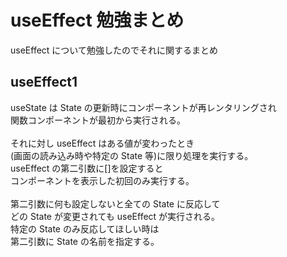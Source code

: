 # useEffect 勉強まとめ

useEffect について勉強したのでそれに関するまとめ

## useEffect1

useState は State の更新時にコンポーネントが再レンタリングされ<br>
関数コンポーネントが最初から実行される。<br><br>
それに対し useEffect はある値が変わったとき<br>
(画面の読み込み時や特定の State 等)に限り処理を実行する。<br>
useEffect の第二引数に[]を設定すると<br>
コンポーネントを表示した初回のみ実行する。<br><br>
第二引数に何も設定しないと全ての State に反応して<br>
どの State が変更されても useEffect が実行される。<br>
特定の State のみ反応してほしい時は<br>
第二引数に State の名前を指定する。<br>
